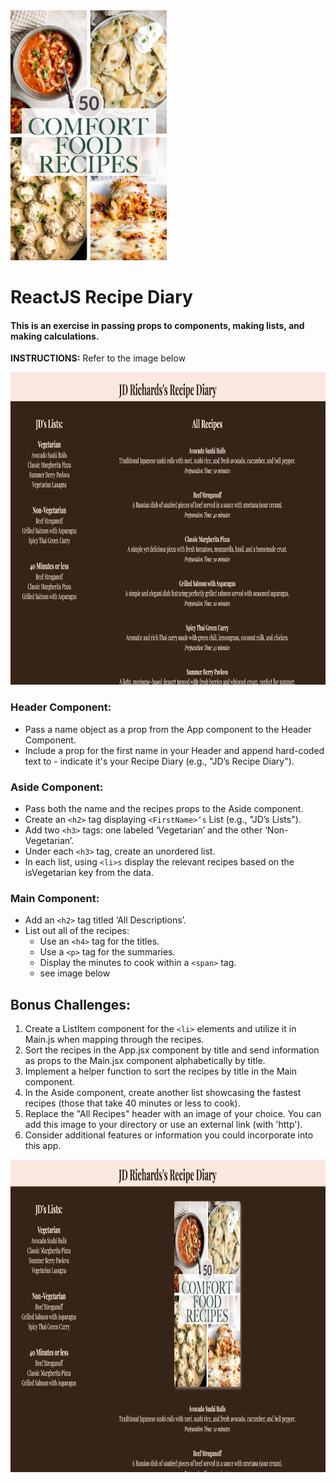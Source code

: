 <img src="./src/images/comfort.jpg" width="250" height="400">

# ReactJS Recipe Diary

#### This is an exercise in passing props to components, making lists, and making calculations.

**INSTRUCTIONS:**
Refer to the image below

<img src="./src/images/browser.png" width="700" height="500">

### Header Component:

- Pass a name object as a prop from the App component to the Header Component.
- Include a prop for the first name in your Header and append hard-coded text to - indicate it's your Recipe Diary (e.g., "JD’s Recipe Diary").

### Aside Component:

- Pass both the name and the recipes props to the Aside component.
- Create an `<h2>` tag displaying `<FirstName>’s` List (e.g., "JD’s Lists").
- Add two `<h3>` tags: one labeled ‘Vegetarian’ and the other ‘Non-Vegetarian’.
- Under each `<h3>` tag, create an unordered list.
- In each list, using `<li>s` display the relevant recipes based on the isVegetarian key from the data.

### Main Component:

- Add an `<h2>` tag titled ‘All Descriptions’.
- List out all of the recipes:
  - Use an `<h4>` tag for the titles.
  - Use a `<p>` tag for the summaries.
  - Display the minutes to cook within a `<span>` tag.
  - see image below

## Bonus Challenges:

1. Create a ListItem component for the `<li>` elements and utilize it in Main.js when mapping through the recipes.
1. Sort the recipes in the App.jsx component by title and send information as props to the Main.jsx component alphabetically by title.
1. Implement a helper function to sort the recipes by title in the Main component.
1. In the Aside component, create another list showcasing the fastest recipes (those that take 40 minutes or less to cook).
1. Replace the "All Recipes" header with an image of your choice. You can add this image to your directory or use an external link (with 'http').
1. Consider additional features or information you could incorporate into this app.

<img src="./src/images/bonus.png" width="700" height="500">
